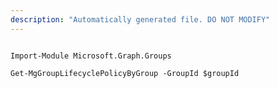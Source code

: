 ```yaml
---
description: "Automatically generated file. DO NOT MODIFY"
---
```


```powershellv1

Import-Module Microsoft.Graph.Groups

Get-MgGroupLifecyclePolicyByGroup -GroupId $groupId

```